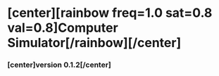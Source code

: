 # [center][rainbow freq=1.0 sat=0.8 val=0.8]Computer Simulator[/rainbow][/center]
### [center]version 0.1.2[/center]
